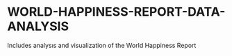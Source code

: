 # WORLD-HAPPINESS-REPORT-DATA-ANALYSIS
 Includes analysıs and visualization of the World Happiness Report
